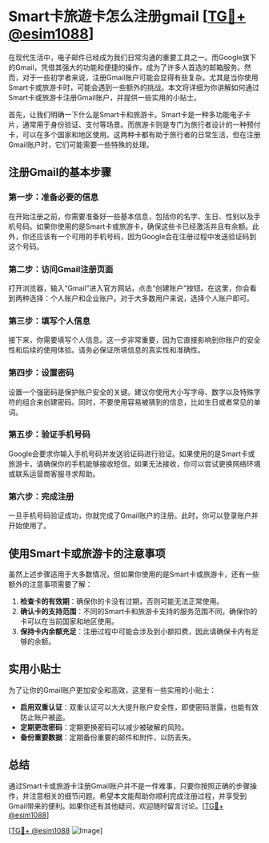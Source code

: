 # Smart卡旅遊卡怎么注册gmail [[TG💪+ @esim1088](https://t.me/s/esim1088)]

在现代生活中，电子邮件已经成为我们日常沟通的重要工具之一。而Google旗下的Gmail，凭借其强大的功能和便捷的操作，成为了许多人首选的邮箱服务。然而，对于一些初学者来说，注册Gmail账户可能会显得有些复杂。尤其是当你使用Smart卡或旅游卡时，可能会遇到一些额外的挑战。本文将详细为你讲解如何通过Smart卡或旅游卡注册Gmail账户，并提供一些实用的小贴士。

首先，让我们明确一下什么是Smart卡和旅游卡。Smart卡是一种多功能电子卡片，通常用于身份验证、支付等场景。而旅游卡则是专门为旅行者设计的一种预付卡，可以在多个国家和地区使用。这两种卡都有助于旅行者的日常生活，但在注册Gmail账户时，它们可能需要一些特殊的处理。

## 注册Gmail的基本步骤

### 第一步：准备必要的信息
在开始注册之前，你需要准备好一些基本信息，包括你的名字、生日、性别以及手机号码。如果你使用的是Smart卡或旅游卡，确保这些卡已经激活并且有余额。此外，你还应该有一个可用的手机号码，因为Google会在注册过程中发送验证码到这个号码。

### 第二步：访问Gmail注册页面
打开浏览器，输入“Gmail”进入官方网站，点击“创建账户”按钮。在这里，你会看到两种选择：个人账户和企业账户。对于大多数用户来说，选择个人账户即可。

### 第三步：填写个人信息
接下来，你需要填写个人信息。这一步非常重要，因为它直接影响到你账户的安全性和后续的使用体验。请务必保证所填信息的真实性和准确性。

### 第四步：设置密码
设置一个强密码是保护账户安全的关键。建议你使用大小写字母、数字以及特殊字符的组合来创建密码。同时，不要使用容易被猜到的信息，比如生日或者常见的单词。

### 第五步：验证手机号码
Google会要求你输入手机号码并发送验证码进行验证。如果使用的是Smart卡或旅游卡，请确保你的手机能够接收短信。如果无法接收，你可以尝试更换网络环境或联系运营商客服寻求帮助。

### 第六步：完成注册
一旦手机号码验证成功，你就完成了Gmail账户的注册。此时，你可以登录账户并开始使用了。

## 使用Smart卡或旅游卡的注意事项

虽然上述步骤适用于大多数情况，但如果你使用的是Smart卡或旅游卡，还有一些额外的注意事项需要了解：

1. **检查卡的有效期**：确保你的卡没有过期，否则可能无法正常使用。
2. **确认卡的支持范围**：不同的Smart卡和旅游卡支持的服务范围不同，确保你的卡可以在当前国家和地区使用。
3. **保持卡内余额充足**：注册过程中可能会涉及到小额扣费，因此请确保卡内有足够的余额。

## 实用小贴士

为了让你的Gmail账户更加安全和高效，这里有一些实用的小贴士：

- **启用双重认证**：双重认证可以大大提升账户安全性，即使密码泄露，也能有效防止账户被盗。
- **定期更改密码**：定期更换密码可以减少被破解的风险。
- **备份重要数据**：定期备份重要的邮件和附件，以防丢失。

## 总结

通过Smart卡或旅游卡注册Gmail账户并不是一件难事，只要你按照正确的步骤操作，并注意相关的细节问题。希望本文能帮助你顺利完成注册过程，并享受到Gmail带来的便利。如果你还有其他疑问，欢迎随时留言讨论。[[TG💪+ @esim1088](https://t.me/s/esim1088)]

[[TG💪+ @esim1088](https://t.me/s/esim1088) ![Image](https://i.postimg.cc/4NQfJmqS/Snipaste-2025-05-13-00-14-12.png)]